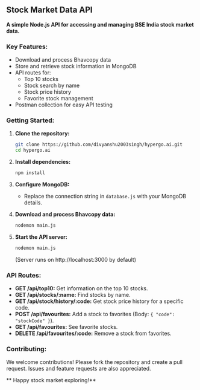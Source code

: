 ## Stock Market Data API 

**A simple Node.js API for accessing and managing BSE India stock market data.**

### Key Features:

* Download and process Bhavcopy data
* Store and retrieve stock information in MongoDB
* API routes for:
    * Top 10 stocks
    * Stock search by name
    * Stock price history
    * Favorite stock management
* Postman collection for easy API testing

### Getting Started:

1. **Clone the repository:**

   ```bash
   git clone https://github.com/divyanshu2003singh/hypergo.ai.git
   cd hypergo.ai
   ```

2. **Install dependencies:**

   ```bash
   npm install
   ```

3. **Configure MongoDB:**

   * Replace the connection string in `database.js` with your MongoDB details.

4. **Download and process Bhavcopy data:**

   ```bash
   nodemon main.js
   ```

5. **Start the API server:**

   ```bash
   nodemon main.js
   ```

   (Server runs on http://localhost:3000 by default)

### API Routes:

* **GET /api/top10:** Get information on the top 10 stocks.
* **GET /api/stocks/:name:** Find stocks by name.
* **GET /api/stock/history/:code:** Get stock price history for a specific code.
* **POST /api/favourites:** Add a stock to favorites (Body: `{ "code": "stockCode" }`).
* **GET /api/favourites:** See favorite stocks.
* **DELETE /api/favourites/:code:** Remove a stock from favorites.

### Contributing:

We welcome contributions! Please fork the repository and create a pull request. Issues and feature requests are also appreciated.



** Happy stock market exploring!**
